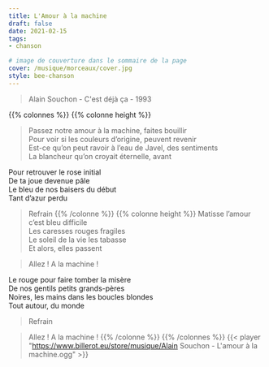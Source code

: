 ```yaml
---
title: L'Amour à la machine
draft: false 
date: 2021-02-15 
tags: 
- chanson

# image de couverture dans le sommaire de la page
cover: /musique/morceaux/cover.jpg
style: bee-chanson
---
```

> Alain Souchon - C'est déjà ça - 1993
<!--more-->
{{% colonnes %}}
{{% colonne height %}}
>Passez notre amour à la machine, faites bouillir  
Pour voir si les couleurs d’origine, peuvent revenir  
Est-ce qu’on peut ravoir à l’eau de Javel, des sentiments  
La blancheur qu’on croyait éternelle, avant  

Pour retrouver le rose initial  
De ta joue devenue pâle  
Le bleu de nos baisers du début  
Tant d’azur perdu  

>Refrain
{{% /colonne %}}
{{% colonne height %}}
Matisse l’amour c’est bleu difficile  
Les caresses rouges fragiles  
Le soleil de la vie les tabasse  
Et alors, elles passent  

>Allez ! A la machine !

Le rouge pour faire tomber la misère  
De nos gentils petits grands-pères  
Noires, les mains dans les boucles blondes  
Tout autour, du monde

>Refrain

>Allez ! A la machine !
{{% /colonne %}}
{{% /colonnes %}}
{{< player "https://www.billerot.eu/store/musique/Alain Souchon - L'amour à la machine.ogg" >}}
